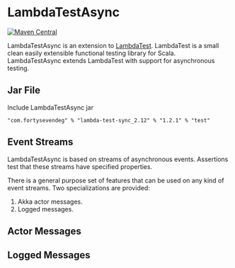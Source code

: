 # LambdaTestAsync

[![Maven Central](https://img.shields.io/maven-central/v/com.fortysevendeg/lambda-test-async_2.12.svg)](https://maven-badges.herokuapp.com/maven-central/com.fortysevendeg/lambda-test-async_2.12)

LambdaTestAsync is an extension to 
[LambdaTest](https://github.com/47deg/LambdaTest). 
LambdaTest is a small clean easily extensible functional testing library for Scala.
LambdaTestAsync extends LambdaTest with support for asynchronous testing.

## Jar File

Include LambdaTestAsync jar

    "com.fortysevendeg" % "lambda-test-sync_2.12" % "1.2.1" % "test"
    
## Event Streams

LambdaTestAsync is based on streams of asynchronous events. Assertions test that 
these streams have specified properties.

There is a general purpose set of features that can be used on any kind of event streams.
Two specializations are provided:

1. Akka actor messages.
2. Logged messages.

## Actor Messages

## Logged Messages

